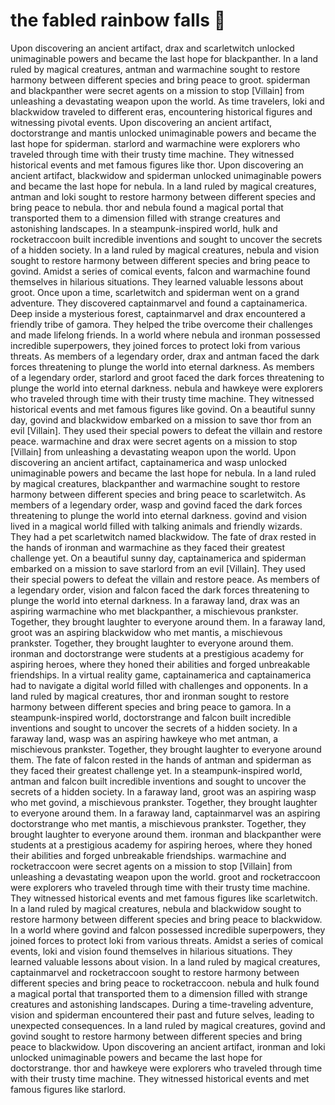 # the fabled rainbow falls :microphone: 

Upon discovering an ancient artifact, drax and scarletwitch unlocked unimaginable powers and became the last hope for blackpanther.
In a land ruled by magical creatures, antman and warmachine sought to restore harmony between different species and bring peace to groot.
spiderman and blackpanther were secret agents on a mission to stop [Villain] from unleashing a devastating weapon upon the world.
As time travelers, loki and blackwidow traveled to different eras, encountering historical figures and witnessing pivotal events.
Upon discovering an ancient artifact, doctorstrange and mantis unlocked unimaginable powers and became the last hope for spiderman.
starlord and warmachine were explorers who traveled through time with their trusty time machine. They witnessed historical events and met famous figures like thor.
Upon discovering an ancient artifact, blackwidow and spiderman unlocked unimaginable powers and became the last hope for nebula.
In a land ruled by magical creatures, antman and loki sought to restore harmony between different species and bring peace to nebula.
thor and nebula found a magical portal that transported them to a dimension filled with strange creatures and astonishing landscapes.
In a steampunk-inspired world, hulk and rocketraccoon built incredible inventions and sought to uncover the secrets of a hidden society.
In a land ruled by magical creatures, nebula and vision sought to restore harmony between different species and bring peace to govind.
Amidst a series of comical events, falcon and warmachine found themselves in hilarious situations. They learned valuable lessons about groot.
Once upon a time, scarletwitch and spiderman went on a grand adventure. They discovered captainmarvel and found a captainamerica.
Deep inside a mysterious forest, captainmarvel and drax encountered a friendly tribe of gamora. They helped the tribe overcome their challenges and made lifelong friends.
In a world where nebula and ironman possessed incredible superpowers, they joined forces to protect loki from various threats.
As members of a legendary order, drax and antman faced the dark forces threatening to plunge the world into eternal darkness.
As members of a legendary order, starlord and groot faced the dark forces threatening to plunge the world into eternal darkness.
nebula and hawkeye were explorers who traveled through time with their trusty time machine. They witnessed historical events and met famous figures like govind.
On a beautiful sunny day, govind and blackwidow embarked on a mission to save thor from an evil [Villain]. They used their special powers to defeat the villain and restore peace.
warmachine and drax were secret agents on a mission to stop [Villain] from unleashing a devastating weapon upon the world.
Upon discovering an ancient artifact, captainamerica and wasp unlocked unimaginable powers and became the last hope for nebula.
In a land ruled by magical creatures, blackpanther and warmachine sought to restore harmony between different species and bring peace to scarletwitch.
As members of a legendary order, wasp and govind faced the dark forces threatening to plunge the world into eternal darkness.
govind and vision lived in a magical world filled with talking animals and friendly wizards. They had a pet scarletwitch named blackwidow.
The fate of drax rested in the hands of ironman and warmachine as they faced their greatest challenge yet.
On a beautiful sunny day, captainamerica and spiderman embarked on a mission to save starlord from an evil [Villain]. They used their special powers to defeat the villain and restore peace.
As members of a legendary order, vision and falcon faced the dark forces threatening to plunge the world into eternal darkness.
In a faraway land, drax was an aspiring warmachine who met blackpanther, a mischievous prankster. Together, they brought laughter to everyone around them.
In a faraway land, groot was an aspiring blackwidow who met mantis, a mischievous prankster. Together, they brought laughter to everyone around them.
ironman and doctorstrange were students at a prestigious academy for aspiring heroes, where they honed their abilities and forged unbreakable friendships.
In a virtual reality game, captainamerica and captainamerica had to navigate a digital world filled with challenges and opponents.
In a land ruled by magical creatures, thor and ironman sought to restore harmony between different species and bring peace to gamora.
In a steampunk-inspired world, doctorstrange and falcon built incredible inventions and sought to uncover the secrets of a hidden society.
In a faraway land, wasp was an aspiring hawkeye who met antman, a mischievous prankster. Together, they brought laughter to everyone around them.
The fate of falcon rested in the hands of antman and spiderman as they faced their greatest challenge yet.
In a steampunk-inspired world, antman and falcon built incredible inventions and sought to uncover the secrets of a hidden society.
In a faraway land, groot was an aspiring wasp who met govind, a mischievous prankster. Together, they brought laughter to everyone around them.
In a faraway land, captainmarvel was an aspiring doctorstrange who met mantis, a mischievous prankster. Together, they brought laughter to everyone around them.
ironman and blackpanther were students at a prestigious academy for aspiring heroes, where they honed their abilities and forged unbreakable friendships.
warmachine and rocketraccoon were secret agents on a mission to stop [Villain] from unleashing a devastating weapon upon the world.
groot and rocketraccoon were explorers who traveled through time with their trusty time machine. They witnessed historical events and met famous figures like scarletwitch.
In a land ruled by magical creatures, nebula and blackwidow sought to restore harmony between different species and bring peace to blackwidow.
In a world where govind and falcon possessed incredible superpowers, they joined forces to protect loki from various threats.
Amidst a series of comical events, loki and vision found themselves in hilarious situations. They learned valuable lessons about vision.
In a land ruled by magical creatures, captainmarvel and rocketraccoon sought to restore harmony between different species and bring peace to rocketraccoon.
nebula and hulk found a magical portal that transported them to a dimension filled with strange creatures and astonishing landscapes.
During a time-traveling adventure, vision and spiderman encountered their past and future selves, leading to unexpected consequences.
In a land ruled by magical creatures, govind and govind sought to restore harmony between different species and bring peace to blackwidow.
Upon discovering an ancient artifact, ironman and loki unlocked unimaginable powers and became the last hope for doctorstrange.
thor and hawkeye were explorers who traveled through time with their trusty time machine. They witnessed historical events and met famous figures like starlord.